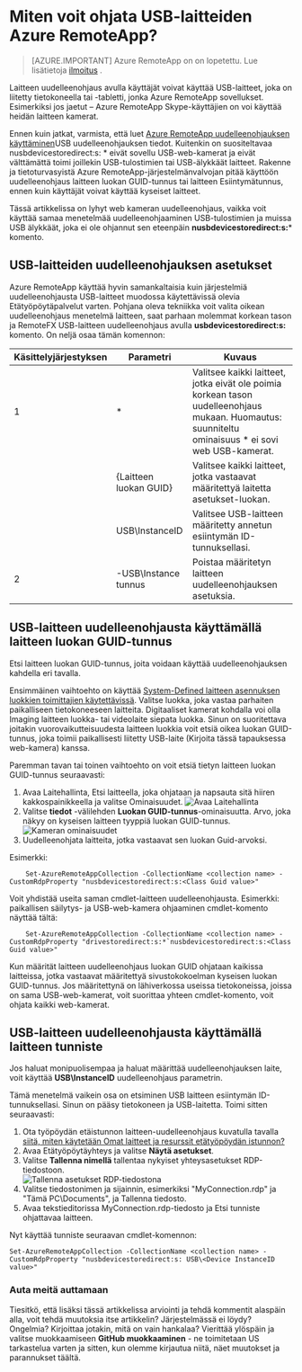 <properties 
    pageTitle="Miten voit ohjata USB-laitteiden Azure RemoteApp? | Microsoft Azure" 
    description="Opettele käyttämään uudelleenohjaus Azure RemoteApp USB-laitteissa." 
    services="remoteapp" 
    documentationCenter="" 
    authors="lizap" 
    manager="mbaldwin" />

<tags 
    ms.service="remoteapp" 
    ms.workload="compute" 
    ms.tgt_pltfrm="na" 
    ms.devlang="na" 
    ms.topic="article" 
    ms.date="08/15/2016" 
    ms.author="elizapo" />



# <a name="how-do-you-redirect-usb-devices-in-azure-remoteapp"></a>Miten voit ohjata USB-laitteiden Azure RemoteApp?

> [AZURE.IMPORTANT]
> Azure RemoteApp on on lopetettu. Lue lisätietoja [ilmoitus](https://go.microsoft.com/fwlink/?linkid=821148) .

Laitteen uudelleenohjaus avulla käyttäjät voivat käyttää USB-laitteet, joka on liitetty tietokoneella tai -tabletti, jonka Azure RemoteApp sovellukset. Esimerkiksi jos jaetut – Azure RemoteApp Skype-käyttäjien on voi käyttää heidän laitteen kamerat.

Ennen kuin jatkat, varmista, että luet [Azure RemoteApp uudelleenohjauksen käyttäminen](remoteapp-redirection.md)USB uudelleenohjauksen tiedot. Kuitenkin on suositeltavaa nusbdevicestoredirect:s: * eivät sovellu USB-web-kamerat ja eivät välttämättä toimi joillekin USB-tulostimien tai USB-älykkäät laitteet. Rakenne ja tietoturvasyistä Azure RemoteApp-järjestelmänvalvojan pitää käyttöön uudelleenohjaus laitteen luokan GUID-tunnus tai laitteen Esiintymätunnus, ennen kuin käyttäjät voivat käyttää kyseiset laitteet.

Tässä artikkelissa on lyhyt web kameran uudelleenohjaus, vaikka voit käyttää samaa menetelmää uudelleenohjaaminen USB-tulostimien ja muissa USB älykkäät, joka ei ole ohjannut sen eteenpäin **nusbdevicestoredirect:s:*** komento.

## <a name="redirection-options-for-usb-devices"></a>USB-laitteiden uudelleenohjauksen asetukset
Azure RemoteApp käyttää hyvin samankaltaisia kuin järjestelmiä uudelleenohjausta USB-laitteet muodossa käytettävissä olevia Etätyöpöytäpalvelut varten. Pohjana oleva tekniikka voit valita oikean uudelleenohjaus menetelmä laitteen, saat parhaan molemmat korkean tason ja RemoteFX USB-laitteen uudelleenohjaus avulla **usbdevicestoredirect:s:** komento. On neljä osaa tämän komennon:

| Käsittelyjärjestyksen | Parametri           | Kuvaus                                                                                                                |
|------------------|---------------------|----------------------------------------------------------------------------------------------------------------------------|
| 1                | *                   | Valitsee kaikki laitteet, jotka eivät ole poimia korkean tason uudelleenohjaus mukaan. Huomautus: suunniteltu ominaisuus * ei sovi web USB-kamerat.  |
|                  | {Laitteen luokan GUID} | Valitsee kaikki laitteet, jotka vastaavat määritettyä laitetta asetukset-luokan.                                                           |
|                  | USB\InstanceID      | Valitsee USB-laitteen määritetty annetun esiintymän ID-tunnuksellasi.                                                                  |
| 2                | -USB\Instance tunnus    | Poistaa määritetyn laitteen uudelleenohjauksen asetuksia.                                                                 |

## <a name="redirecting-a-usb-device-by-using-the-device-class-guid"></a>USB-laitteen uudelleenohjausta käyttämällä laitteen luokan GUID-tunnus
Etsi laitteen luokan GUID-tunnus, joita voidaan käyttää uudelleenohjauksen kahdella eri tavalla. 

Ensimmäinen vaihtoehto on käyttää [System-Defined laitteen asennuksen luokkien toimittajien käytettävissä](https://msdn.microsoft.com/library/windows/hardware/ff553426.aspx). Valitse luokka, joka vastaa parhaiten paikalliseen tietokoneeseen laitteita. Digitaaliset kamerat kohdalla voi olla Imaging laitteen luokka- tai videolaite siepata luokka. Sinun on suoritettava joitakin vuorovaikutteisuudesta laitteen luokkia voit etsiä oikea luokan GUID-tunnus, joka toimii paikallisesti liitetty USB-laite (Kirjoita tässä tapauksessa web-kamera) kanssa.

Paremman tavan tai toinen vaihtoehto on voit etsiä tietyn laitteen luokan GUID-tunnus seuraavasti:

1. Avaa Laitehallinta, Etsi laitteella, joka ohjataan ja napsauta sitä hiiren kakkospainikkeella ja valitse Ominaisuudet.
![Avaa Laitehallinta](./media/remoteapp-usbredir/ra-devicemanager.png)
2. Valitse **tiedot** -välilehden **Luokan GUID-tunnus**-ominaisuutta. Arvo, joka näkyy on kyseisen laitteen tyyppiä luokan GUID-tunnus.
![Kameran ominaisuudet](./media/remoteapp-usbredir/ra-classguid.png)
3. Uudelleenohjata laitteita, jotka vastaavat sen luokan Guid-arvoksi.

Esimerkki:

        Set-AzureRemoteAppCollection -CollectionName <collection name> -CustomRdpProperty "nusbdevicestoredirect:s:<Class Guid value>"

Voit yhdistää useita saman cmdlet-laitteen uudelleenohjausta. Esimerkki: paikallisen säilytys- ja USB-web-kamera ohjaaminen cmdlet-komento näyttää tältä:

        Set-AzureRemoteAppCollection -CollectionName <collection name> -CustomRdpProperty "drivestoredirect:s:*`nusbdevicestoredirect:s:<Class Guid value>"

Kun määrität laitteen uudelleenohjaus luokan GUID ohjataan kaikissa laitteissa, jotka vastaavat määritettyä sivustokokoelman kyseisen luokan GUID-tunnus. Jos määritettynä on lähiverkossa useissa tietokoneissa, joissa on sama USB-web-kamerat, voit suorittaa yhteen cmdlet-komento, voit ohjata kaikki web-kamerat.

## <a name="redirecting-a-usb-device-by-using-the-device-instance-id"></a>USB-laitteen uudelleenohjausta käyttämällä laitteen tunniste

Jos haluat monipuolisempaa ja haluat määrittää uudelleenohjauksen laite, voit käyttää **USB\InstanceID** uudelleenohjaus parametrin.

Tämä menetelmä vaikein osa on etsiminen USB laitteen esiintymän ID-tunnuksellasi. Sinun on pääsy tietokoneen ja USB-laitetta. Toimi sitten seuraavasti:

1. Ota työpöydän etäistunnon laitteen-uudelleenohjaus kuvatulla tavalla [siitä, miten käytetään Omat laitteet ja resurssit etätyöpöydän istunnon?](http://windows.microsoft.com/en-us/windows7/How-can-I-use-my-devices-and-resources-in-a-Remote-Desktop-session)
2. Avaa Etätyöpöytäyhteys ja valitse **Näytä asetukset**.
3. Valitse **Tallenna nimellä** tallentaa nykyiset yhteysasetukset RDP-tiedostoon.  
    ![Tallenna asetukset RDP-tiedostona](./media/remoteapp-usbredir/ra-saveasrdp.png)
4. Valitse tiedostonimen ja sijainnin, esimerkiksi "MyConnection.rdp" ja "Tämä PC\Documents", ja Tallenna tiedosto.
5. Avaa tekstieditorissa MyConnection.rdp-tiedosto ja Etsi tunniste ohjattavaa laitteen.

Nyt käyttää tunniste seuraavan cmdlet-komennon:

    Set-AzureRemoteAppCollection -CollectionName <collection name> -CustomRdpProperty "nusbdevicestoredirect:s: USB\<Device InstanceID value>"



### <a name="help-us-help-you"></a>Auta meitä auttamaan 
Tiesitkö, että lisäksi tässä artikkelissa arviointi ja tehdä kommentit alaspäin alla, voit tehdä muutoksia itse artikkelin? Järjestelmässä ei löydy? Ongelmia? Kirjoittaa jotakin, mitä on vain hankalaa? Vierittää ylöspäin ja valitse muokkaamiseen **GitHub muokkaaminen** - ne toimitetaan US tarkastelua varten ja sitten, kun olemme kirjautua niitä, näet muutokset ja parannukset täältä.